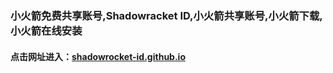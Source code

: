 ### 小火箭免费共享账号,Shadowracket ID,小火箭共享账号,小火箭下载,小火箭在线安装
####  点击网址进入：[shadowrocket-id.github.io](shadowrocket-id.github.io)


